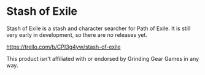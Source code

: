 # Stash of Exile

Stash of Exile is a stash and character searcher for Path of Exile. It is still very early in development, so there are no releases yet.

https://trello.com/b/CPI3g4yw/stash-of-exile

This product isn't affiliated with or endorsed by Grinding Gear Games in any way.

